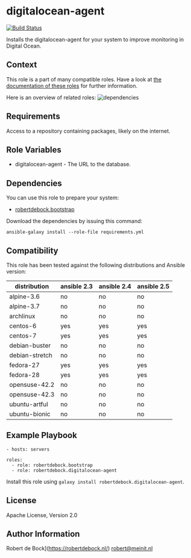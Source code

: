 digitalocean-agent
=========

[![Build Status](https://travis-ci.org/robertdebock/ansible-role-digitalocean-agent.svg?branch=master)](https://travis-ci.org/robertdebock/ansible-role-digitalocean-agent)

Installs the digitalocean-agent for your system to improve monitoring in Digital Ocean.

Context
--------
This role is a part of many compatible roles. Have a look at [the documentation of these roles](https://robertdebock.nl/) for further information.

Here is an overview of related roles:
![dependencies](https://raw.githubusercontent.com/robertdebock/robertdebock.github.io/artifacts/digitalocean-agent.png "Dependency")

Requirements
------------

Access to a repository containing packages, likely on the internet.

Role Variables
--------------

- digitalocean-agent - The URL to the database.

Dependencies
------------

You can use this role to prepare your system:

- [robertdebock.bootstrap](https://travis-ci.org/robertdebock/ansible-role-bootstrap)


Download the dependencies by issuing this command:
```
ansible-galaxy install --role-file requirements.yml
```

Compatibility
-------------

This role has been tested against the following distributions and Ansible version:

|distribution|ansible 2.3|ansible 2.4|ansible 2.5|
|------------|-----------|-----------|-----------|
|alpine-3.6|no|no|no|
|alpine-3.7|no|no|no|
|archlinux|no|no|no|
|centos-6|yes|yes|yes|
|centos-7|yes|yes|yes|
|debian-buster|no|no|no|
|debian-stretch|no|no|no|
|fedora-27|yes|yes|yes|
|fedora-28|yes|yes|yes|
|opensuse-42.2|no|no|no|
|opensuse-42.3|no|no|no|
|ubuntu-artful|no|no|no|
|ubuntu-bionic|no|no|no|

Example Playbook
----------------

```
- hosts: servers

roles:
  - role: robertdebock.bootstrap
  - role: robertdebock.digitalocean-agent
```

Install this role using `galaxy install robertdebock.digitalocean-agent`.

License
-------

Apache License, Version 2.0

Author Information
------------------

Robert de Bock](https://robertdebock.nl/) <robert@meinit.nl>
